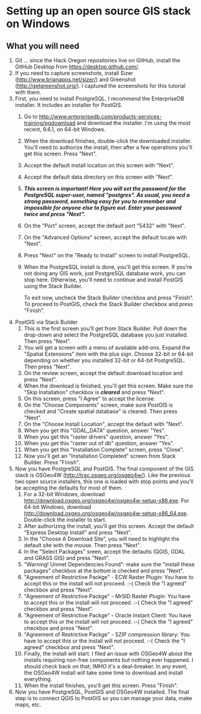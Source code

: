 # Setting up an open source GIS stack on Windows

## What you will need
1. Git ... since the Hack Oregon repositories live on GitHub, install the GitHub Desktop from <https://desktop.github.com/>.
2. If you need to capture screenshots, install Sizer (<http://www.brianapps.net/sizer/>) and Greenshot (<http://getgreenshot.org/>). I captured the screenshots for this tutorial with them.
3. First, you need to install PostgreSQL. I recommend the EnterpriseDB installer. It includes an installer for PostGIS.
    1. Go to <http://www.enterprisedb.com/products-services-training/pgdownload> and download the installer. I'm using the most recent, 9.6.1, on 64-bit Windows.
    2. When the download finishes, double-click the downloaded installer. You'll need to authorize the install, then after a few operations you'll get this screen. Press "Next".
    3. Accept the default install location on this screen with "Next".
    4. Accept the default data directory on this screen with "Next".
    5. ***This screen is important! Here you will set the password for the PostgreSQL super-user, named "postgres". As usual, you need a strong password, something easy for you to remember and impossible for anyone else to figure out. Enter your password twice and press "Next".***
    6. On the "Port" screen, accept the default port "5432" with "Next".
    7. On the "Advanced Options" screen, accept the default locale with "Next".
    8. Press "Next" on the "Ready to Install" screen to install PostgreSQL.
    9. When the PostgreSQL install is done, you'll get this screen. If you're not doing any GIS work, just PostgreSQL database work, you can stop here. Otherwise, you'll need to continue and install PostGIS using the Stack Builder.

        To exit now, uncheck the Stack Builder checkbox and press "Finish".
	To proceed to PostGIS, check the Stack Builder checkbox and press "Finish".
4. PostGIS via Stack Builder
    1. This is the first screen you'll get from Stack Builder. Pull down the drop-down and select the PostgreSQL database you just installed. Then press "Next".
    2. You will get a screen with a menu of available add-ons. Expand the "Spatial Extensions" item with the plus sign. Choose 32-bit or 64-bit depending on whether you installed 32-bit or 64-bit PostgreSQL. Then press "Next".
    3. On the review screen, accept the default download location and press "Next".
    4. When the download is finished, you'll get this screen. Make sure the "Skip Installation" checkbox is ***cleared*** and press "Next".
    5. On this screen, press "I Agree" to accept the license.
    6. On the "Choose Components" screen, make sure PostGIS is checked and "Create spatial database" is cleared. Then press "Next".
    7. On the "Choose Install Location", accept the default with "Next".
    8. When you get this "GDAL_DATA" question, answer "Yes".
    9. When you get this "raster drivers" question, answer "Yes".
    10. When you get this "raster out of db" question, answer "Yes".
    11. When you get this "Installation Complete" screen, press "Close".
    12. Now you'll get an "Installation Completed" screen from Stack Builder. Press "Finish".
5. Now you have PostgreSQL and PostGIS. The final component of the GIS stack is OSGeo4W (<http://trac.osgeo.org/osgeo4w/>). Like the previous two open source installers, this one is loaded with stop points and you'll be accepting the defaults for most of them.
    1. For a 32-bit Windows, download <http://download.osgeo.org/osgeo4w/osgeo4w-setup-x86.exe>. For 64-bit Windows, download <http://download.osgeo.org/osgeo4w/osgeo4w-setup-x86_64.exe>. Double-click the installer to start.
    2. After authorizing the install, you'll get this screen. Accept the default "Express Desktop Install" and press "Next".
    3. In the "Choose A Download Site", you will need to highlight the default site with the mouse. Then press "Next".
    4. In the "Select Packages" sreen, accept the defaults (QGIS, GDAL and GRASS GIS) and press "Next".
    5. "Warning! Unmet Dependencies Found": make sure the "install these packages" checkbox at the bottom is checked and press "Next".
    6. "Agreement of Restrictive Packge" - ECW Raster Plugin: You have to accept this or the install will not proceed. :-( Check the "I agreed" checkbox and press "Next".
    7. "Agreement of Restrictive Packge" - MrSID Raster Plugin: You have to accept this or the install will not proceed. :-( Check the "I agreed" checkbox and press "Next".
    8. "Agreement of Restrictive Packge" - Oracle Instant Client: You have to accept this or the install will not proceed. :-( Check the "I agreed" checkbox and press "Next".
    9. "Agreement of Restrictive Packge" - SZIP compression library: You have to accept this or the install will not proceed. :-( Check the "I agreed" checkbox and press "Next".
    10. Finally, the install will start. I filed an issue with OSGeo4W about the installs requiring non-free components but nothing ever happened. I should check back on that; IMHO it's a deal-breaker. In any event, the OSGeo4W install will take some time to download and install everything.
    11. When the install finishes, you'll get this screen. Press "Finish".
6. Now you have PostgreSQL, PostGIS and OSGeo4W installed. The final step is to connect QGIS to PostGIS so you can manage your data, make maps, etc.
